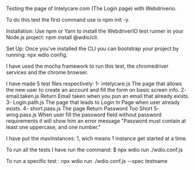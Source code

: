 Testing the page of Intelycare.com (The Login page) with Webdriverio.

To do this test the first command use is npm init -y.

Installation: Use npm or Yarn to install the WebdriverIO test runner in your Node.js project:  npm install @wdio/cli.

Set Up: Once you've installed the CLI you can bootstrap your project by running: npx wdio config.

I have used the mocha framework to run this test, the chromedriver services and the chrome browser.

I have made 5 test files respectively:
1- intelycare.js     The page that allows the new user to create an account and fill the form on basic screen info.
2- email.taken.js     Return Email taken when you pun an email that already exists.
3- Login.path.js      The page that leads to Login In Page  when user already exists.
4- short.pass.js      The page Return Password Too Short
5- wrog.pass.js       When user fill the password field without password requirements 
it will show him an error message "Password must contain at least one uppercase, and one number."   

I have put the  maxInstances: 1, wich means 1 instance get started at a time.

To run all the tests I have run the command: $ npx wdio run ./wdio.conf.js

To run a specific test :  npx wdio run ./wdio.conf.js --spec testname
